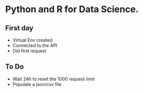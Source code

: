 # Python and R for Data Science.

## First day

- Virtual Env created
- Connected to the API 
- Did first request 

## To Do
- Wait 24h to reset the 1000 request limit 
- Populate a json/csv file